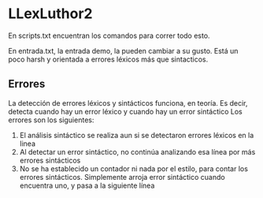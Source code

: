 # LLexLuthor2

En scripts.txt encuentran los comandos para correr todo esto. 

En entrada.txt, la entrada demo, la pueden cambiar a su gusto. Está un poco harsh y orientada a errores léxicos más que sintacticos. 

## Errores
La detección de errores léxicos y sintácticos funciona, en teoría. Es decir, detecta cuando hay un error léxico y cuando hay un error sintáctico
Los errores son los siguientes:
1. El análisis sintáctico se realiza aun si se detectaron errores léxicos en la linea
2. Al detectar un error sintáctico, no continúa analizando esa línea por más errores sintácticos
3. No se ha establecido un contador ni nada por el estilo, para contar los errores sintácticos. Simplemente arroja error sintáctico cuando encuentra uno, y pasa a la siguiente línea

